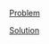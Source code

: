 [Problem](https://leetcode.com/problems/optimal-partition-of-string)

[Solution](https://leetcode.com/problems/optimal-partition-of-string/solutions/3380714/2405-optimal-partition-of-string-simple-solution)

